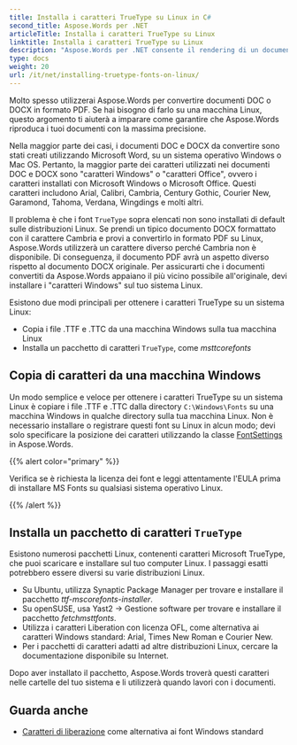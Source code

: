```yaml
---
title: Installa i caratteri TrueType su Linux in C#
second_title: Aspose.Words per .NET
articleTitle: Installa i caratteri TrueType su Linux
linktitle: Installa i caratteri TrueType su Linux
description: "Aspose.Words per .NET consente il rendering di un documento creato utilizzando Microsoft Word su una macchina Linux con la massima precisione utilizzando C#. A tale scopo, copia i file dei caratteri da un computer Windows o installa un pacchetto di caratteri `TrueType` sul tuo computer Linux in C#."
type: docs
weight: 20
url: /it/net/installing-truetype-fonts-on-linux/
---
```


Molto spesso utilizzerai Aspose.Words per convertire documenti DOC o DOCX in formato PDF. Se hai bisogno di farlo su una macchina Linux, questo argomento ti aiuterà a imparare come garantire che Aspose.Words riproduca i tuoi documenti con la massima precisione.

Nella maggior parte dei casi, i documenti DOC e DOCX da convertire sono stati creati utilizzando Microsoft Word, su un sistema operativo Windows o Mac OS. Pertanto, la maggior parte dei caratteri utilizzati nei documenti DOC e DOCX sono "caratteri Windows" o "caratteri Office", ovvero i caratteri installati con Microsoft Windows o Microsoft Office. Questi caratteri includono Arial, Calibri, Cambria, Century Gothic, Courier New, Garamond, Tahoma, Verdana, Wingdings e molti altri.

Il problema è che i font `TrueType` sopra elencati non sono installati di default sulle distribuzioni Linux. Se prendi un tipico documento DOCX formattato con il carattere Cambria e provi a convertirlo in formato PDF su Linux, Aspose.Words utilizzerà un carattere diverso perché Cambria non è disponibile. Di conseguenza, il documento PDF avrà un aspetto diverso rispetto al documento DOCX originale. Per assicurarti che i documenti convertiti da Aspose.Words appaiano il più vicino possibile all'originale, devi installare i "caratteri Windows" sul tuo sistema Linux.

Esistono due modi principali per ottenere i caratteri TrueType su un sistema Linux:

- Copia i file .TTF e .TTC da una macchina Windows sulla tua macchina Linux
- Installa un pacchetto di caratteri `TrueType`, come *msttcorefonts*

## Copia di caratteri da una macchina Windows

Un modo semplice e veloce per ottenere i caratteri TrueType su un sistema Linux è copiare i file .TTF e .TTC dalla directory `C:\Windows\Fonts` su una macchina Windows in qualche directory sulla tua macchina Linux. Non è necessario installare o registrare questi font su Linux in alcun modo; devi solo specificare la posizione dei caratteri utilizzando la classe [FontSettings](https://reference.aspose.com/words/net/aspose.words.fonts/fontsettings/) in Aspose.Words.

{{% alert color="primary" %}}

Verifica se è richiesta la licenza dei font e leggi attentamente l'EULA prima di installare MS Fonts su qualsiasi sistema operativo Linux.

{{% /alert %}}

## Installa un pacchetto di caratteri `TrueType`

Esistono numerosi pacchetti Linux, contenenti caratteri Microsoft TrueType, che puoi scaricare e installare sul tuo computer Linux. I passaggi esatti potrebbero essere diversi su varie distribuzioni Linux.

- Su Ubuntu, utilizza Synaptic Package Manager per trovare e installare il pacchetto *ttf-mscorefonts-installer*.
- Su openSUSE, usa Yast2 → Gestione software per trovare e installare il pacchetto *fetchmsttfonts*.
- Utilizza i caratteri Liberation con licenza OFL, come alternativa ai caratteri Windows standard: Arial, Times New Roman e Courier New.
- Per i pacchetti di caratteri adatti ad altre distribuzioni Linux, cercare la documentazione disponibile su Internet.

Dopo aver installato il pacchetto, Aspose.Words troverà questi caratteri nelle cartelle del tuo sistema e li utilizzerà quando lavori con i documenti.

## Guarda anche

- [Caratteri di liberazione](https://github.com/liberationfonts) come alternativa ai font Windows standard
